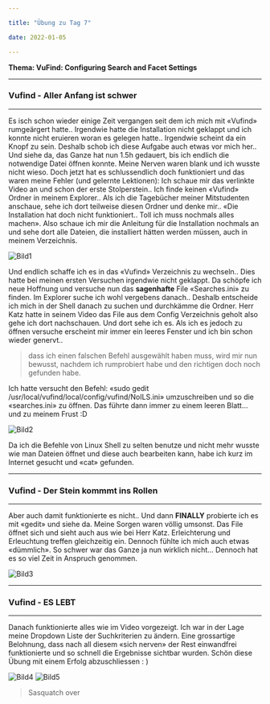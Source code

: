 ```yaml
---

title: "Übung zu Tag 7"

date: 2022-01-05

---
```



**Thema: VuFind: Configuring Search and Facet Settings**


---
### Vufind - Aller Anfang ist schwer
---
Es isch schon wieder einige Zeit vergangen seit dem ich mich mit «Vufind» rumgeärgert hatte.. Irgendwie hatte die Installation nicht geklappt und ich konnte nicht eruieren woran es gelegen hatte.. Irgendwie scheint da ein Knopf zu sein. Deshalb schob ich diese Aufgabe auch etwas vor mich her.. Und siehe da, das Ganze hat nun 1.5h gedauert, bis ich endlich die notwendige Datei öffnen konnte. Meine Nerven waren blank und ich wusste nicht wieso. Doch jetzt hat es schlussendlich doch funktioniert und das waren meine Fehler (und gelernte Lektionen):
Ich schaue mir das verlinkte Video an und schon der erste Stolperstein.. Ich finde keinen «Vufind» Ordner in meinem Explorer.. Als ich die Tagebücher meiner Mitstudenten anschaue, sehe ich dort teilweise diesen Ordner und denke mir.. «Die Installation hat doch nicht funktioniert.. Toll ich muss nochmals alles machen». Also schaue ich mir die Anleitung für die Installation nochmals an und sehe dort alle Dateien, die installiert hätten werden müssen, auch in meinem Verzeichnis.

![Bild1](https://user-images.githubusercontent.com/90785896/150128804-22b61525-6dc5-4724-bd6e-92007f139775.png)


Und endlich schaffe ich es in das «Vufind» Verzeichnis zu wechseln.. Dies hatte bei meinen ersten Versuchen irgendwie nicht geklappt. Da schöpfe ich neue Hoffnung und versuche nun das **sagenhafte** File «Searches.ini» zu finden. Im Explorer suche ich wohl vergebens danach.. 
Deshalb entscheide ich mich in der Shell danach zu suchen und durchkämme die Ordner. Herr Katz hatte in seinem Video das File aus dem Config Verzeichnis geholt also gehe ich dort nachschauen. Und dort sehe ich es. Als ich es jedoch zu öffnen versuche erscheint mir immer ein leeres Fenster und ich bin schon wieder genervt.. 
> dass ich einen falschen Befehl ausgewählt haben muss, wird mir nun bewusst, nachdem ich rumprobiert habe und den richtigen doch noch gefunden habe.

Ich hatte versucht den Befehl: «sudo gedit /usr/local/vufind/local/config/vufind/NoILS.ini» umzuschreiben und so die «searches.ini» zu öffnen. Das führte dann immer zu einem leeren Blatt… und zu meinem Frust :D

![Bild2](https://user-images.githubusercontent.com/90785896/150128834-2619b34f-626b-44bc-89b7-300ddc76ecc2.png)

Da ich die Befehle von Linux Shell zu selten benutze und nicht mehr wusste wie man Dateien öffnet und diese auch bearbeiten kann, habe ich kurz im Internet gesucht und «cat» gefunden. 

---
### Vufind - Der Stein kommmt ins Rollen
---

Aber auch damit funktionierte es nicht.. Und dann **FINALLY** probierte ich es mit «gedit» und siehe da. Meine Sorgen waren völlig umsonst. Das File öffnet sich und sieht auch aus wie bei Herr Katz. Erleichterung und Erleuchtung treffen gleichzeitig ein. Dennoch fühlte ich mich auch etwas «dümmlich». So schwer war das Ganze ja nun wirklich nicht… Dennoch hat es so viel Zeit in Anspruch genommen.

![Bild3](https://user-images.githubusercontent.com/90785896/150128881-e521e900-1660-4a37-b09d-470542d5dfba.png)

---
### Vufind - ES LEBT
---

Danach funktionierte alles wie im Video vorgezeigt. Ich war in der Lage meine Dropdown Liste der Suchkriterien zu ändern. Eine grossartige Belohnung, dass nach all diesem «sich nerven» der Rest einwandfrei funktionierte und so schnell die Ergebnisse sichtbar wurden. Schön diese Übung mit einem Erfolg abzuschliessen : )

![Bild4](https://user-images.githubusercontent.com/90785896/150128908-ae246bd9-a8e5-4860-ab1d-f94fbaaf8b7e.png)
![Bild5](https://user-images.githubusercontent.com/90785896/150128913-065b95e7-3ff8-4d51-b301-2a4d67838f14.png)


>Sasquatch over

